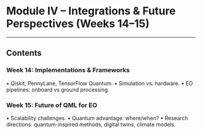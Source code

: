 <!-- .slide: data-background="#E6F7FF" -->

# Module IV – Integrations & Future Perspectives (Weeks 14–15) <!-- .element: class="r-fit-text" -->


---

## Contents

### Week 14: Implementations & Frameworks

• Qiskit, PennyLane, TensorFlow Quantum.
• Simulation vs. hardware.
• EO pipelines: onboard vs ground processing.

### Week 15: Future of QML for EO

• Scalability challenges.
• Quantum advantage: where/when?
• Research directions: quantum-inspired methods, digital twins, climate models.